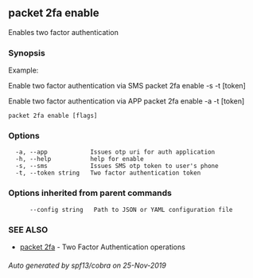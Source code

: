 ## packet 2fa enable

Enables two factor authentication

### Synopsis

Example:

Enable two factor authentication via SMS
packet 2fa enable -s -t [token]

Enable two factor authentication via APP
packet 2fa enable -a -t [token]


```
packet 2fa enable [flags]
```

### Options

```
  -a, --app            Issues otp uri for auth application
  -h, --help           help for enable
  -s, --sms            Issues SMS otp token to user's phone
  -t, --token string   Two factor authentication token
```

### Options inherited from parent commands

```
      --config string   Path to JSON or YAML configuration file
```

### SEE ALSO

* [packet 2fa](packet_2fa.md)	 - Two Factor Authentication operations

###### Auto generated by spf13/cobra on 25-Nov-2019
